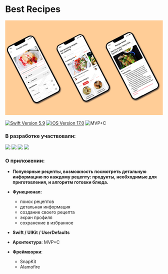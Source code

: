 # Best Recipes

![Best Recipes](Best_Recipes/Assets.xcassets/12.imageset/12.png)
<p align="left"> 
<a href="https://swift.org">
<img src="https://img.shields.io/badge/Swift-5.9-mediumslateblue" alt="Swift Version 5.9" /></a>
<a href="https://developer.apple.com/ios/">
<img src="https://img.shields.io/badge/iOS-17.0%2B-indianred" alt="iOS Version 17.0"/></a>
<img src="https://img.shields.io/badge/MVP+C-goldenrod" alt="MVP+C" />
</p>

### В разработке участвовали:
<p align="left"> 
<a href="https://github.com/NatalyaLuzyanina">
<img src="https://img.shields.io/badge/NatalyaLuzyanina-mediumslateblue"/></a>
<a href="https://github.com/STASART">
<img src="https://img.shields.io/badge/STASART-indianred"/></a>
<a href="https://github.com/Sahadov">
<img src="https://img.shields.io/badge/Sahadov-goldenrod"/></a>
<a href="https://github.com/Suharik001">
<img src="https://img.shields.io/badge/Suharik001-mediumslateblue"/></a>
</p>

### О приложении:

- **Популярные рецепты, возможность посмотреть детальную информацию по каждому рецепту: продукты, необходимые для приготовления, и алгоритм готовки блюда.** 

- **Функционал:**
  * поиск рецептов 
  * детальная информация
  * создание своего рецепта
  * экран профиля
  * сохранение в избранное 

- **Swift / UIKit / UserDefaults**
  
- **Архитектура**: MVP+C
  
- **Фреймворки**: 
  * SnapKit 
  * Alamofire
